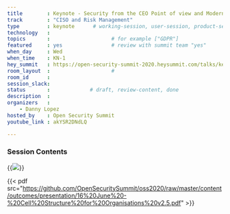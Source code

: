 ```yaml
---
title        : Keynote - Security from the CEO Point of view and Modern Team structures
track        : "CISO and Risk Management"
type         : keynote      # working-session, user-session, product-session
technology   :
topics       :                    # for example ["GDPR"]
featured     : yes                # review with summit team "yes"
when_day     : Wed
when_time    : KN-1
hey_summit   : https://open-security-summit-2020.heysummit.com/talks/keynote-security-from-ceo-perspective-and-modern-team-structures/
room_layout  :                    #
room_id      :
session_slack: 
status       :             # draft, review-content, done
description  :
organizers   :
    - Danny Lopez
hosted_by    : Open Security Summit
youtube_link : akYSR2DNdLQ

---
```


### Session Contents

{{<img src="https://github.com/OpenSecuritySummit/oss2020/raw/master/content/outcomes/presentation/map.png">}}


{{< pdf src="https://github.com/OpenSecuritySummit/oss2020/raw/master/content/outcomes/presentation/16%20June%20-%20Cell%20Structure%20for%20Organisations%20v2.5.pdf" >}}





